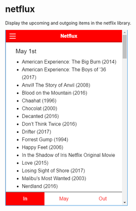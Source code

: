 # netflux
Display the upcoming and outgoing items in the netflix library.


<p align="left">
  <img src="netflux_pic.png" />
</p>
